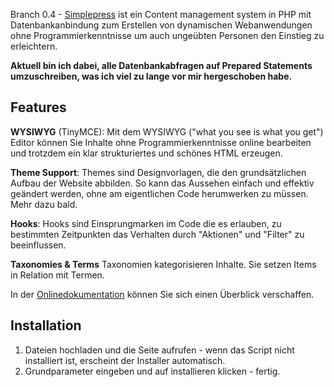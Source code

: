 Branch 0.4 - [Simplepress](https://simplepress.ml) ist ein Content management system in PHP mit Datenbankanbindung zum Erstellen von dynamischen Webanwendungen ohne Programmierkenntnisse um auch ungeübten Personen den Einstieg zu erleichtern.

**Aktuell bin ich dabei, alle Datenbankabfragen auf Prepared Statements umzuschreiben, was ich viel zu lange vor mir hergeschoben habe.**

Features
--------
**WYSIWYG** (TinyMCE): Mit dem WYSIWYG ("what you see is what you get") Editor können Sie Inhalte ohne Programmierkenntnisse online bearbeiten und trotzdem ein klar strukturiertes und schönes HTML erzeugen.

**Theme Support**: Themes sind Designvorlagen, die den grundsätzlichen Aufbau der Website abbilden. So kann das Aussehen einfach und effektiv geändert werden, ohne am eigentlichen Code herumwerken zu müssen. Mehr dazu bald.

**Hooks**: Hooks sind Einsprungmarken im Code die es erlauben, zu bestimmten Zeitpunkten das Verhalten durch "Aktionen" und "Filter" zu beeinflussen. 

**Taxonomies & Terms** Taxonomien kategorisieren Inhalte. Sie setzen Items in Relation mit Termen.

In der [Onlinedokumentation](https://dev.simplepress.ml) können Sie sich einen Überblick verschaffen.

Installation
------------

1. Dateien hochladen und die Seite aufrufen - wenn das Script nicht installiert ist, erscheint der Installer automatisch.
2. Grundparameter eingeben und auf installieren klicken - fertig.
